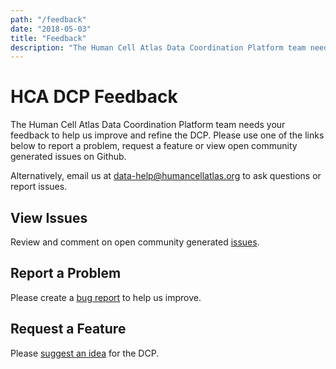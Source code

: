 ```yaml
---
path: "/feedback"
date: "2018-05-03"
title: "Feedback"
description: "The Human Cell Atlas Data Coordination Platform team needs your feedback to help us improve and refine the DCP."
---
```


# HCA DCP Feedback

The Human Cell Atlas Data Coordination Platform team needs your feedback to help us improve and refine the DCP. Please use one of the links below to report a problem, request a feature or view open community generated issues on Github.

Alternatively, email us at [data-help@humancellatlas.org](mailto:data-help@humancellatlas.org) to ask questions or report issues.


## View Issues
Review and comment on open community generated [issues](https://github.com/HumanCellAtlas/dcp-feedback/issues).


## Report a Problem

Please create a [bug report](https://github.com/HumanCellAtlas/dcp-feedback/issues/new?template=dcp-feedback---bug-report.md) to help us improve.

## Request a Feature
Please [suggest an idea](https://github.com/HumanCellAtlas/dcp-feedback/issues/new?template=dcp-feedback---feature-request.md) for the DCP.

